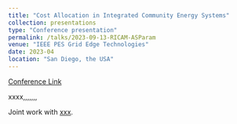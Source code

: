 ```yaml
---
title: "Cost Allocation in Integrated Community Energy Systems"
collection: presentations
type: "Conference presentation"
permalink: /talks/2023-09-13-RICAM-ASParam
venue: "IEEE PES Grid Edge Technologies"
date: 2023-04
location: "San Diego, the USA" 
---
```


<!-- [Slides](../files/pdf/slides/2023-09-13-RICAM-ASParam/2023-09-13-RICAM-ASParam.pdf), -->
[Conference Link](https://pes-gridedge.org/)


xxxx,,,,,,,

Joint work with [xxx](https://xxxx.com). 